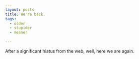 ```yaml
---
layout: posts
title: We're back.
tags:
  - older
  - stupider
  - meaner
  
---
```



After a significant hiatus from the web, well, here we are again.